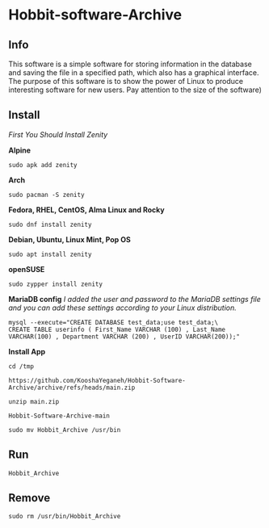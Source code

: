 # Hobbit-software-Archive





## Info

This software is a simple software for storing information in the database and saving the file in a specified path, which also has a graphical interface. The purpose of this software is to show the power of Linux to produce interesting software for new users. Pay attention to the size of the software)




## Install

*First You Should Install Zenity*

**Alpine**
```
sudo apk add zenity
```

**Arch**
```
sudo pacman -S zenity
```
**Fedora, RHEL, CentOS, Alma Linux and Rocky**
```
sudo dnf install zenity
```
**Debian, Ubuntu, Linux Mint, Pop OS**
```
sudo apt install zenity
```
**openSUSE**
```
sudo zypper install zenity
```

**MariaDB config**
*I added the user and password to the MariaDB settings file and you can add these settings according to your Linux distribution.*


```
mysql --execute="CREATE DATABASE test_data;use test_data;\
CREATE TABLE userinfo ( First_Name VARCHAR (100) , Last_Name VARCHAR(100) , Department VARCHAR (200) , UserID VARCHAR(200));"

```



**Install App**

```
cd /tmp
```

```
https://github.com/KooshaYeganeh/Hobbit-Software-Archive/archive/refs/heads/main.zip
```

```
unzip main.zip
```
```
Hobbit-Software-Archive-main
```

```
sudo mv Hobbit_Archive /usr/bin
```

## Run

```
Hobbit_Archive
```


## Remove

```
sudo rm /usr/bin/Hobbit_Archive
```

